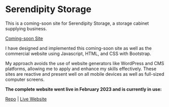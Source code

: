 # Serendipity Storage

This is a coming-soon site for Serendipity Storage, a storage cabinet supplying business. 

[Coming-soon Site](https://anevrensburg.github.io/serendipity-soon/)

I have designed and implemented this coming-soon site as well as the commercial website using Javascript, HTML, and CSS with Bootstrap. 

My approach avoids the use of website generators like WordPress and CMS platforms, allowing me to apply and enhance my skills effectively. These sites are reactive and present well on all mobile devices as well as full-sized computer screens.

**The complete website went live in February 2023 and is currently in use:**

[Repo](https://github.com/AnevRensburg/serendipity-storage) | [Live Website](https://serendipitystorage.co.za/)
